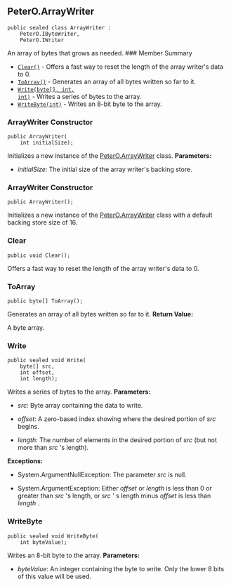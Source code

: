 ## PeterO.ArrayWriter

    public sealed class ArrayWriter :
        PeterO.IByteWriter,
        PeterO.IWriter

 An array of bytes that grows as needed.  ### Member Summary
* <code>[Clear()](#Clear)</code> - Offers a fast way to reset the length of the array writer's data to 0.
* <code>[ToArray()](#ToArray)</code> - Generates an array of all bytes written so far to it.
* <code>[Write(byte[], int, int)](#Write_byte_int_int)</code> - Writes a series of bytes to the array.
* <code>[WriteByte(int)](#WriteByte_int)</code> - Writes an 8-bit byte to the array.

<a id="Void_ctor_Int32"></a>
### ArrayWriter Constructor

    public ArrayWriter(
        int initialSize);

 Initializes a new instance of the [PeterO.ArrayWriter](PeterO.ArrayWriter.md) class.   <b>Parameters:</b>

 * <i>initialSize</i>:  The initial size of the array writer's backing store.

<a id="Void_ctor"></a>
### ArrayWriter Constructor

    public ArrayWriter();

 Initializes a new instance of the [PeterO.ArrayWriter](PeterO.ArrayWriter.md) class with a default backing store size of 16.  <a id="Clear"></a>
### Clear

    public void Clear();

 Offers a fast way to reset the length of the array writer's data to 0.  <a id="ToArray"></a>
### ToArray

    public byte[] ToArray();

 Generates an array of all bytes written so far to it.  <b>Return Value:</b>

A byte array.

<a id="Write_byte_int_int"></a>
### Write

    public sealed void Write(
        byte[] src,
        int offset,
        int length);

 Writes a series of bytes to the array.  <b>Parameters:</b>

 * <i>src</i>: Byte array containing the data to write.

 * <i>offset</i>: A zero-based index showing where the desired portion of  <i>src</i>
 begins.

 * <i>length</i>: The number of elements in the desired portion of  <i>src</i>
 (but not more than  <i>src</i>
 's length).

<b>Exceptions:</b>

 * System.ArgumentNullException:
The parameter  <i>src</i>
 is null.

 * System.ArgumentException:
Either  <i>offset</i>
 or  <i>length</i>
 is less than 0 or greater than  <i>src</i>
 's length, or  <i>src</i>
 ' s length minus  <i>offset</i>
 is less than  <i>length</i>
 .

<a id="WriteByte_int"></a>
### WriteByte

    public sealed void WriteByte(
        int byteValue);

 Writes an 8-bit byte to the array.  <b>Parameters:</b>

 * <i>byteValue</i>: An integer containing the byte to write. Only the lower 8 bits of this value will be used.
